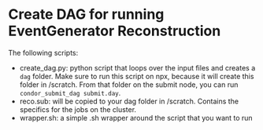 # Create DAG for running EventGenerator Reconstruction

The following scripts:
- create_dag.py: python script that loops over the input files and creates a `dag` folder. Make sure to run this script on npx, because it will create this folder in /scratch. From that folder on the submit node, you can run `condor_submit_dag submit.day`.
- reco.sub: will be copied to your dag folder in /scratch. Contains the specifics for the jobs on the cluster.
- wrapper.sh: a simple .sh wrapper around the script that you want to run

